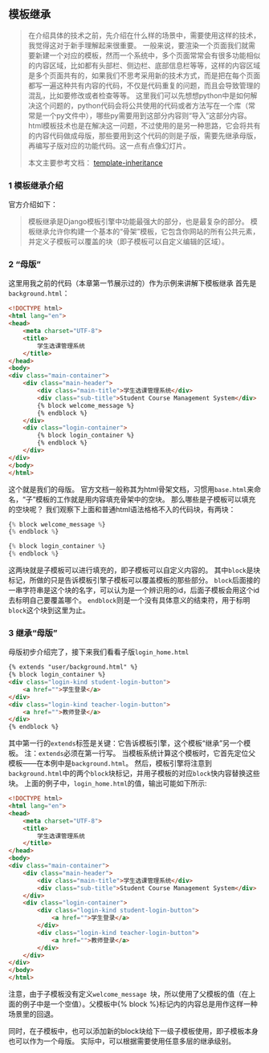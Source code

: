 ## 模板继承

> 在介绍具体的技术之前，先介绍在什么样的场景中，需要使用这样的技术，我觉得这对于新手理解起来很重要。
> 一般来说，要渲染一个页面我们就需要新建一个对应的模板，然而一个系统中，多个页面常常会有很多功能相似的内容区域，比如都有头部栏、侧边栏、底部信息栏等等，这样的内容区域是多个页面共有的，如果我们不思考采用新的技术方式，而是把在每个页面都写一遍这种共有内容的代码，不仅是代码重复的问题，而且会导致管理的混乱，比如要修改或者检查等等。
> 这里我们可以先想想python中是如何解决这个问题的，python代码会将公共使用的代码或者方法写在一个库（常常是一个py文件中），哪些py需要用到这部分内容则“导入”这部分内容。
> html模板技术也是在解决这一问题，不过使用的是另一种思路，它会将共有的内容代码做成母版，那些要用到这个代码的则是子版，需要先继承母版，再编写子版对应的功能代码。这一点有点像幻灯片。
>
> 本文主要参考文档： [template-inheritance](https://docs.djangoproject.com/en/2.2/ref/templates/language/#template-inheritance)

### 1 模板继承介绍
官方介绍如下：

> 模板继承是Django模板引擎中功能最强大的部分，也是最复杂的部分。
> 模板继承允许你构建一个基本的“骨架”模板，它包含你网站的所有公共元素，并定义子模板可以覆盖的块（即子模板可以自定义编辑的区域）。

### 2 “母版”
这里用我之前的代码（本章第一节展示过的）作为示例来讲解下模板继承
首先是`background.html`：
```html
<!DOCTYPE html>
<html lang="en">
<head>
    <meta charset="UTF-8">
    <title>
        学生选课管理系统
    </title>
</head>
<body>
<div class="main-container">
    <div class="main-header">
        <div class="main-title">学生选课管理系统</div>
        <div class="sub-title">Student Course Management System</div>
        {% block welcome_message %}
        {% endblock %}
    </div>
    <div class="login-container">
        {% block login_container %}
        {% endblock %}
    </div>
</div>
</body>
</html>
```
这个就是我们的母版。
官方文档一般称其为html骨架文档，习惯用`base.html`来命名，“子”模板的工作就是用内容填充骨架中的空块。
那么哪些是子模板可以填充的空块呢？
我们观察下上面和普通html语法格格不入的代码块，有两块：
```python
{% block welcome_message %}
{% endblock %}
```
```python
{% block login_container %}
{% endblock %}
```
这两块就是子模板可以进行填充的，即子模板可以自定义内容的。
其中`block`是块标记，所做的只是告诉模板引擎子模板可以覆盖模板的那些部分。
`block`后面接的一串字符串是这个块的名字，可以认为是一个辨识用的id，后面子模板会用这个id去标明自己要覆盖哪个。
`endblock`则是一个没有具体意义的结束符，用于标明`block`这个块到这里为止。
### 3 继承“母版”
母版初步介绍完了，接下来我们看看子版`login_home.html`
```html
{% extends "user/background.html" %}
{% block login_container %}
<div class="login-kind student-login-button">
    <a href="">学生登录</a>
</div>
<div class="login-kind teacher-login-button">
    <a href="">教师登录</a>
</div>
{% endblock %}
```
其中第一行的`extends`标签是关键：它告诉模板引擎，这个模板“继承”另一个模板。
注：`extends`必须在第一行写。
当模板系统计算这个模板时，它首先定位父模板——在本例中是`background.html`。
然后，模板引擎将注意到`background.html`中的两个`block`块标记，并用子模板的对应`block`快内容替换这些块。
上面的例子中，`login_home.html`的值，输出可能如下所示:
```html
<!DOCTYPE html>
<html lang="en">
<head>
    <meta charset="UTF-8">
    <title>
        学生选课管理系统
    </title>
</head>
<body>
<div class="main-container">
    <div class="main-header">
        <div class="main-title">学生选课管理系统</div>
        <div class="sub-title">Student Course Management System</div>
    </div>
    <div class="login-container">
        <div class="login-kind student-login-button">
		    <a href="">学生登录</a>
		</div>
		<div class="login-kind teacher-login-button">
		    <a href="">教师登录</a>
		</div>
    </div>
</div>
</body>
</html>
```
注意，由于子模板没有定义`welcome_message `块，所以使用了父模板的值（在上面的例子中是一个空值）。父模板中{% block %}标记内的内容总是用作这样一种场景里的回退。

同时，在子模板中，也可以添加新的block块给下一级子模板使用，即子模板本身也可以作为一个母版。
实际中，可以根据需要使用任意多层的继承级别。
